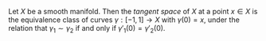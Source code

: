 Let $X$ be a smooth manifold. Then the *tangent space* of $X$ at a point $x \in X$ is the equivalence class of curves $\gamma: [-1, 1] \to X$ with $\gamma(0) = x$, under the relation that $\gamma_1 \sim \gamma_2$ if and only if $\gamma'_1(0) = \gamma'_2(0)$.
